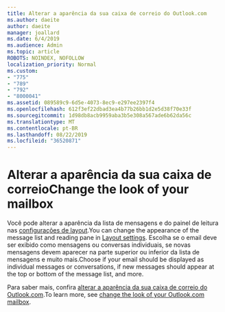 ```yaml
---
title: Alterar a aparência da sua caixa de correio do Outlook.com
ms.author: daeite
author: daeite
manager: joallard
ms.date: 6/4/2019
ms.audience: Admin
ms.topic: article
ROBOTS: NOINDEX, NOFOLLOW
localization_priority: Normal
ms.custom:
- "775"
- "789"
- "792"
- "8000041"
ms.assetid: 089589c9-6d5e-4073-8ec9-e297ee2397f4
ms.openlocfilehash: 612f3ef22dbad3ea4b77b26bb1d2e5d38f70e33f
ms.sourcegitcommit: 1d98db8acb9959aba3b5e308a567ade6b62da56c
ms.translationtype: MT
ms.contentlocale: pt-BR
ms.lasthandoff: 08/22/2019
ms.locfileid: "36520871"
---
```

# <a name="change-the-look-of-your-mailbox"></a><span data-ttu-id="311d0-102">Alterar a aparência da sua caixa de correio</span><span class="sxs-lookup"><span data-stu-id="311d0-102">Change the look of your mailbox</span></span>

<span data-ttu-id="311d0-103">Você pode alterar a aparência da lista de mensagens e do painel de leitura nas [configurações de layout](https://outlook.live.com/mail/options/mail/layout).</span><span class="sxs-lookup"><span data-stu-id="311d0-103">You can change the appearance of the message list and reading pane in [Layout settings](https://outlook.live.com/mail/options/mail/layout).</span></span> <span data-ttu-id="311d0-104">Escolha se o email deve ser exibido como mensagens ou conversas individuais, se novas mensagens devem aparecer na parte superior ou inferior da lista de mensagens e muito mais.</span><span class="sxs-lookup"><span data-stu-id="311d0-104">Choose if your email should be displayed as individual messages or conversations, if new messages should appear at the top or bottom of the message list, and more.</span></span>
  
<span data-ttu-id="311d0-105">Para saber mais, confira [alterar a aparência da sua caixa de correio do Outlook.com](https://support.office.com/article/b41c2ecb-f23c-42b3-b7f8-659646d5e58c?wt.mc_id=Office_Outlook_com_Alchemy).</span><span class="sxs-lookup"><span data-stu-id="311d0-105">To learn more, see [change the look of your Outlook.com mailbox](https://support.office.com/article/b41c2ecb-f23c-42b3-b7f8-659646d5e58c?wt.mc_id=Office_Outlook_com_Alchemy).</span></span>
